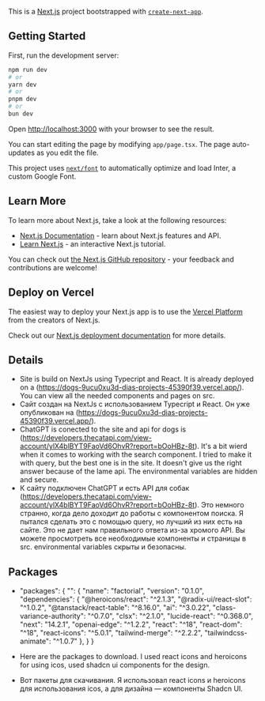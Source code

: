 This is a [Next.js](https://nextjs.org/) project bootstrapped with [`create-next-app`](https://github.com/vercel/next.js/tree/canary/packages/create-next-app).

## Getting Started

First, run the development server:

```bash
npm run dev
# or
yarn dev
# or
pnpm dev
# or
bun dev
```

Open [http://localhost:3000](http://localhost:3000) with your browser to see the result.

You can start editing the page by modifying `app/page.tsx`. The page auto-updates as you edit the file.

This project uses [`next/font`](https://nextjs.org/docs/basic-features/font-optimization) to automatically optimize and load Inter, a custom Google Font.

## Learn More

To learn more about Next.js, take a look at the following resources:

- [Next.js Documentation](https://nextjs.org/docs) - learn about Next.js features and API.
- [Learn Next.js](https://nextjs.org/learn) - an interactive Next.js tutorial.

You can check out [the Next.js GitHub repository](https://github.com/vercel/next.js/) - your feedback and contributions are welcome!

## Deploy on Vercel

The easiest way to deploy your Next.js app is to use the [Vercel Platform](https://vercel.com/new?utm_medium=default-template&filter=next.js&utm_source=create-next-app&utm_campaign=create-next-app-readme) from the creators of Next.js.

Check out our [Next.js deployment documentation](https://nextjs.org/docs/deployment) for more details.




## Details
- Site is build on NextJs using Typecript and React. It is already deployed on a (https://dogs-9ucu0xu3d-dias-projects-45390f39.vercel.app/). You can view all the needed components and pages on src. 
- Сайт создан на NextJs с использованием Typecript и React. Он уже опубликован на (https://dogs-9ucu0xu3d-dias-projects-45390f39.vercel.app/). 
- ChatGPT is conected to the site and api for dogs is (https://developers.thecatapi.com/view-account/ylX4blBYT9FaoVd6OhvR?report=bOoHBz-8t). It's a bit wierd when it comes to working with the search component. I tried to make it with query, but the best one is in the site. It doesn't give us the right answer because of the lame api. The environmental variables are hidden and secure. 
- К сайту подключен ChatGPT и есть API для собак (https://developers.thecatapi.com/view-account/ylX4blBYT9FaoVd6OhvR?report=bOoHBz-8t). Это немного странно, когда дело доходит до работы с компонентом поиска. Я пытался сделать это с помощью query, но лучший из них есть на сайте. Это не дает нам правильного ответа из-за хромого API.
 Вы можете просмотреть все необходимые компоненты и страницы в src. environmental variables скрыты и безопасны.

## Packages
- "packages": {
    "": {
      "name": "factorial",
      "version": "0.1.0",
      "dependencies": {
        "@heroicons/react": "^2.1.3",
        "@radix-ui/react-slot": "^1.0.2",
        "@tanstack/react-table": "^8.16.0",
        "ai": "^3.0.22",
        "class-variance-authority": "^0.7.0",
        "clsx": "^2.1.0",
        "lucide-react": "^0.368.0",
        "next": "14.2.1",
        "openai-edge": "^1.2.2",
        "react": "^18",
        "react-dom": "^18",
        "react-icons": "^5.0.1",
        "tailwind-merge": "^2.2.2",
        "tailwindcss-animate": "^1.0.7"
      },
    }
}

- Here are the packages to download. I used react icons and heroicons for using icos, used shadcn ui components for the design. 
- Вот пакеты для скачивания. Я использовал react icons и heroicons для использования icos, а для дизайна — компоненты Shadcn UI.
